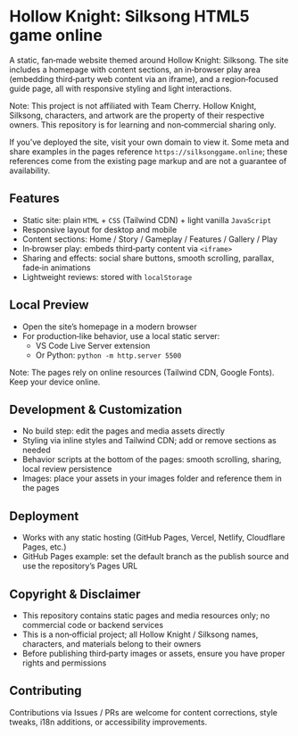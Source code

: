
# Hollow Knight: Silksong HTML5 game online

A static, fan‑made website themed around Hollow Knight: Silksong. The site includes a homepage with content sections, an in‑browser play area (embedding third‑party web content via an iframe), and a region‑focused guide page, all with responsive styling and light interactions.

Note: This project is not affiliated with Team Cherry. Hollow Knight, Silksong, characters, and artwork are the property of their respective owners. This repository is for learning and non‑commercial sharing only.

If you’ve deployed the site, visit your own domain to view it. Some meta and share examples in the pages reference `https://silksonggame.online`; these references come from the existing page markup and are not a guarantee of availability.

## Features

- Static site: plain `HTML` + `CSS` (Tailwind CDN) + light vanilla `JavaScript`
- Responsive layout for desktop and mobile
- Content sections: Home / Story / Gameplay / Features / Gallery / Play
- In‑browser play: embeds third‑party content via `<iframe>` 
- Sharing and effects: social share buttons, smooth scrolling, parallax, fade‑in animations
- Lightweight reviews: stored with `localStorage` 

## Local Preview

- Open the site’s homepage in a modern browser
- For production‑like behavior, use a local static server:
  - VS Code Live Server extension
  - Or Python: `python -m http.server 5500`

Note: The pages rely on online resources (Tailwind CDN, Google Fonts). Keep your device online.

## Development & Customization

- No build step: edit the pages and media assets directly
- Styling via inline styles and Tailwind CDN; add or remove sections as needed
- Behavior scripts at the bottom of the pages: smooth scrolling, sharing, local review persistence
- Images: place your assets in your images folder and reference them in the pages

## Deployment

- Works with any static hosting (GitHub Pages, Vercel, Netlify, Cloudflare Pages, etc.)
- GitHub Pages example: set the default branch as the publish source and use the repository’s Pages URL

## Copyright & Disclaimer

- This repository contains static pages and media resources only; no commercial code or backend services
- This is a non‑official project; all Hollow Knight / Silksong names, characters, and materials belong to their owners
- Before publishing third‑party images or assets, ensure you have proper rights and permissions

## Contributing

Contributions via Issues / PRs are welcome for content corrections, style tweaks, i18n additions, or accessibility improvements.


